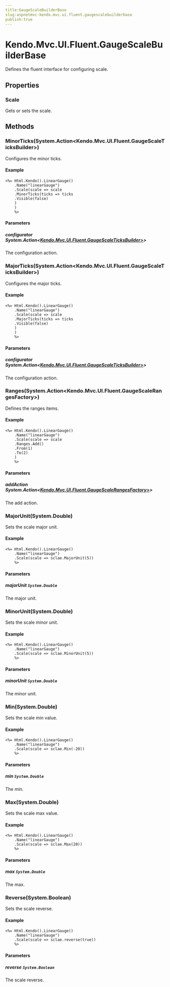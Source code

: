 ```yaml
---
title:GaugeScaleBuilderBase
slug:aspnetmvc-kendo.mvc.ui.fluent.gaugescalebuilderbase
publish:true
---
```


# Kendo.Mvc.UI.Fluent.GaugeScaleBuilderBase

Defines the fluent interface for configuring scale.

## Properties

### Scale
Gets or sets the scale.

## Methods

### MinorTicks(System.Action<Kendo.Mvc.UI.Fluent.GaugeScaleTicksBuilder>)
Configures the minor ticks.

#### Example
    <%= Html.Kendo().LinearGauge()
        .Name("linearGauge")
        .Scale(scale => scale
        .MinorTicks(ticks => ticks
        .Visible(false)
        )
        )
        %>

#### Parameters

##### configurator System.Action<[Kendo.Mvc.UI.Fluent.GaugeScaleTicksBuilder>](/api/wrappers/aspnet-mvc/Kendo.Mvc.UI.Fluent/GaugeScaleTicksBuilder>)>
The configuration action.

### MajorTicks(System.Action<Kendo.Mvc.UI.Fluent.GaugeScaleTicksBuilder>)
Configures the major ticks.

#### Example
    <%= Html.Kendo().LinearGauge()
        .Name("linearGauge")
        .Scale(scale => scale
        .MajorTicks(ticks => ticks
        .Visible(false)
        )
        )
        %>

#### Parameters

##### configurator System.Action<[Kendo.Mvc.UI.Fluent.GaugeScaleTicksBuilder>](/api/wrappers/aspnet-mvc/Kendo.Mvc.UI.Fluent/GaugeScaleTicksBuilder>)>
The configuration action.

### Ranges(System.Action<Kendo.Mvc.UI.Fluent.GaugeScaleRangesFactory<T>>)
Defines the ranges items.

#### Example
    <%= Html.Kendo().LinearGauge()
        .Name("linearGauge")
        .Scale(scale => scale
        .Ranges.Add()
        .From(1)
        .To(2)
        )
        %>

#### Parameters

##### addAction System.Action<[Kendo.Mvc.UI.Fluent.GaugeScaleRangesFactory<T>>](/api/wrappers/aspnet-mvc/Kendo.Mvc.UI.Fluent/GaugeScaleRangesFactory)>
The add action.

### MajorUnit(System.Double)
Sets the scale major unit.

#### Example
    <%= Html.Kendo().LinearGauge()
        .Name("linearGauge")
        .Scale(scale => sclae.MajorUnit(5))
        %>

#### Parameters

##### majorUnit `System.Double`
The major unit.

### MinorUnit(System.Double)
Sets the scale minor unit.

#### Example
    <%= Html.Kendo().LinearGauge()
        .Name("linearGauge")
        .Scale(scale => sclae.MinorUnit(5))
        %>

#### Parameters

##### minorUnit `System.Double`
The minor unit.

### Min(System.Double)
Sets the scale min value.

#### Example
    <%= Html.Kendo().LinearGauge()
        .Name("linearGauge")
        .Scale(scale => sclae.Min(-20))
        %>

#### Parameters

##### min `System.Double`
The min.

### Max(System.Double)
Sets the scale max value.

#### Example
    <%= Html.Kendo().LinearGauge()
        .Name("linearGauge")
        .Scale(scale => sclae.Max(20))
        %>

#### Parameters

##### max `System.Double`
The max.

### Reverse(System.Boolean)
Sets the scale reverse.

#### Example
    <%= Html.Kendo().LinearGauge()
        .Name("linearGauge")
        .Scale(scale => sclae.reverse(true))
        %>

#### Parameters

##### reverse `System.Boolean`
The scale reverse.
